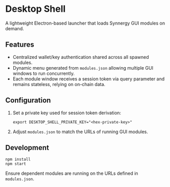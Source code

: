 # Desktop Shell

A lightweight Electron-based launcher that loads Synnergy GUI modules on demand.

## Features
- Centralized wallet/key authentication shared across all spawned modules.
- Dynamic menu generated from `modules.json` allowing multiple GUI windows to
  run concurrently.
- Each module window receives a session token via query parameter and remains
  stateless, relying on on-chain data.

## Configuration
1. Set a private key used for session token derivation:
   ```
   export DESKTOP_SHELL_PRIVATE_KEY="<hex-private-key>"
   ```
2. Adjust `modules.json` to match the URLs of running GUI modules.

## Development
```
npm install
npm start
```
Ensure dependent modules are running on the URLs defined in `modules.json`.
